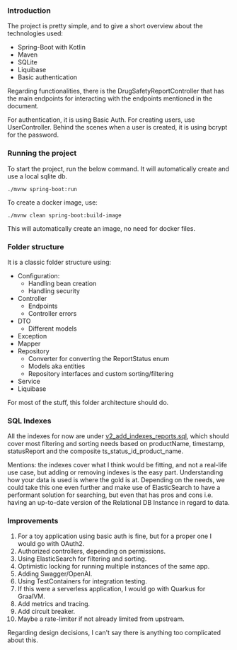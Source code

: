 ### Introduction

The project is pretty simple, and to give a short overview about the technologies used:
* Spring-Boot with Kotlin
* Maven
* SQLite
* Liquibase
* Basic authentication

Regarding functionalities, there is the DrugSafetyReportController that has the main endpoints for interacting with the
endpoints mentioned in the document.

For authentication, it is using Basic Auth. For creating users, use UserController. Behind the scenes when a user is
 created, it is using bcrypt for the password.

### Running the project
To start the project, run the below command. It will automatically create and use a local sqlite db.
```shell
./mvnw spring-boot:run
```

To create a docker image, use:
```shell
./mvnw clean spring-boot:build-image
```
This will automatically create an image, no need for docker files.

### Folder structure
It is a classic folder structure using:
* Configuration:
  * Handling bean creation
  * Handling security
* Controller
  * Endpoints
  * Controller errors
* DTO
  * Different models
* Exception
* Mapper
* Repository
  * Converter for converting the ReportStatus enum
  * Models aka entities
  * Repository interfaces and custom sorting/filtering
* Service
* Liquibase

For most of the stuff, this folder architecture should do.

### SQL Indexes
All the indexes for now are under [v2_add_indexes_reports.sql](src/main/resources/db/changelog/sql/v2_add_indexes_reports.sql),
which should cover most filtering and sorting needs based on productName, timestamp, statusReport and the composite
ts_status_id_product_name.

Mentions: the indexes cover what I think would be fitting, and not a real-life use case, but adding or removing indexes 
is the easy part. Understanding how your data is used is where the gold is at. Depending on the needs, we could take this
one even further and make use of ElasticSearch to have a performant solution for searching, but even that has pros and cons
i.e. having an up-to-date version of the Relational DB Instance in regard to data.

### Improvements
1. For a toy application using basic auth is fine, but for a proper one I would go with OAuth2.
2. Authorized controllers, depending on permissions.
3. Using ElasticSearch for filtering and sorting.
4. Optimistic locking for running multiple instances of the same app.
5. Adding Swagger/OpenAI.
6. Using TestContainers for integration testing.
7. If this were a serverless application, I would go with Quarkus for GraalVM.
8. Add metrics and tracing.
9. Add circuit breaker.
10. Maybe a rate-limiter if not already limited from upstream.

Regarding design decisions, I can't say there is anything too complicated about this.